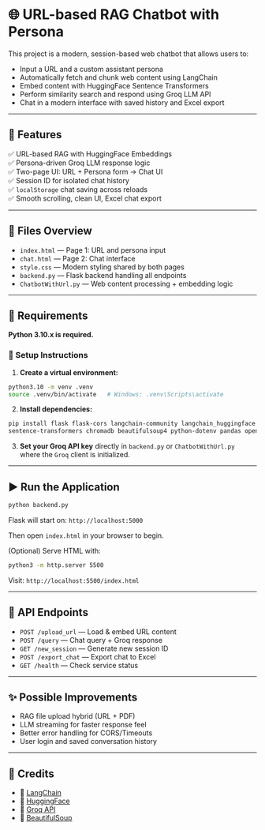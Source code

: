 # 🌐 URL-based RAG Chatbot with Persona

This project is a modern, session-based web chatbot that allows users to:
- Input a URL and a custom assistant persona
- Automatically fetch and chunk web content using LangChain
- Embed content with HuggingFace Sentence Transformers
- Perform similarity search and respond using Groq LLM API
- Chat in a modern interface with saved history and Excel export

---

## 🚀 Features

✅ URL-based RAG with HuggingFace Embeddings  
✅ Persona-driven Groq LLM response logic  
✅ Two-page UI: URL + Persona form → Chat UI  
✅ Session ID for isolated chat history  
✅ `localStorage` chat saving across reloads  
✅ Smooth scrolling, clean UI, Excel chat export  

---

## 📁 Files Overview

- `index.html` — Page 1: URL and persona input  
- `chat.html` — Page 2: Chat interface  
- `style.css` — Modern styling shared by both pages  
- `backend.py` — Flask backend handling all endpoints  
- `ChatbotWithUrl.py` — Web content processing + embedding logic

---

## 🐍 Requirements

**Python 3.10.x is required.**

### 🔧 Setup Instructions

1. **Create a virtual environment:**
```bash
python3.10 -m venv .venv
source .venv/bin/activate   # Windows: .venv\Scripts\activate
```

2. **Install dependencies:**
```bash
pip install flask flask-cors langchain-community langchain_huggingface \
sentence-transformers chromadb beautifulsoup4 python-dotenv pandas openpyxl
```

3. **Set your Groq API key** directly in `backend.py` or `ChatbotWithUrl.py` where the `Groq` client is initialized.

---

## ▶️ Run the Application

```bash
python backend.py
```

Flask will start on: `http://localhost:5000`

Then open `index.html` in your browser to begin.

(Optional) Serve HTML with:
```bash
python3 -m http.server 5500
```

Visit: `http://localhost:5500/index.html`

---

## 🧪 API Endpoints

- `POST /upload_url` — Load & embed URL content  
- `POST /query` — Chat query + Groq response  
- `GET /new_session` — Generate new session ID  
- `POST /export_chat` — Export chat to Excel  
- `GET /health` — Check service status  

---


## ✨ Possible Improvements

- RAG file upload hybrid (URL + PDF)
- LLM streaming for faster response feel
- Better error handling for CORS/Timeouts
- User login and saved conversation history

---

## 🤝 Credits

- 🧠 [LangChain](https://github.com/langchain-ai/langchain)
- 🤗 [HuggingFace](https://huggingface.co/sentence-transformers/all-MiniLM-L6-v2)
- 💬 [Groq API](https://console.groq.com/)
- 🧽 [BeautifulSoup](https://pypi.org/project/beautifulsoup4/)

